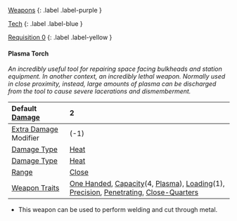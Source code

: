 
[Weapons](Game/Weapons-List)
{: .label .label-purple }

[Tech](Game/Tech)
{: .label .label-blue }

[Requisition 0](Game/Deployment#Requisition)
{: .label .label-yellow }
#### Plasma Torch
*An incredibly useful tool for repairing space facing bulkheads and station equipment. In another context, an incredibly lethal weapon. Normally used in close proximity, instead, large amounts of plasma can be discharged from the tool to cause severe lacerations and dismemberment.*

| Default [Damage](Core/Weapons#Calculating%20Damage)       | 2                                                                                                                                                                                                                                                                                                            |
| :-------------------------------------------------------- | :----------------------------------------------------------------------------------------------------------------------------------------------------------------------------------------------------------------------------------------------------------------------------------------------------------- |
| [Extra Damage](Game/Core/Attacks#Extra%20Damage) Modifier | (-1)                                                                                                                                                                                                                                                                                                         |
| [Damage Type](Core/Weapons#Damage%20Type)                 | [Heat](Game/Core/Injury#Heat)                                                                                                                                                                                                                                                                                |
| [Damage Type](Core/Weapons#Damage%20Type)                 | [Heat](Game/Core/Injury#Heat)                                                                                                                                                                                                                                                                                |
| [Range](Core/Weapons#Range)                               | [Close](Game/Core/Movement#Close)                                                                                                                                                                                                                                                                            |
| [Weapon Traits](Core/Weapon-Traits)                       | [One Handed](Game/Core/Blocks/One-Handed), [Capacity](Game/Core/Blocks/Capacity)(4, [Plasma](Game/Munition-Details#Plasma)), [Loading](Game/Core/Blocks/Loading)(1), [Precision](Game/Core/Blocks/Precision), [Penetrating](Game/Core/Blocks/Penetrating), [Close-Quarters](Game/Core/Blocks/Close-Quarters) |


* This weapon can be used to perform welding and cut through metal.